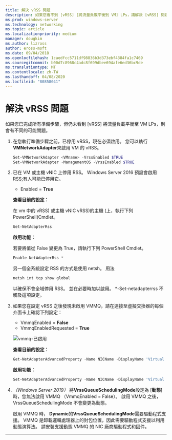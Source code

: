 ```yaml
---
title: 解決 vRSS 問題
description: 如果您看不到 [vRSS] [將流量負載平衡到 VM] LPs，請解決 [vRSS] 問題。
ms.prod: windows-server
ms.technology: networking
ms.topic: article
ms.localizationpriority: medium
manager: dougkim
ms.author: lizross
author: eross-msft
ms.date: 09/04/2018
ms.openlocfilehash: 1caedfcc5711df98836b3d373ebf4384fa1c7469
ms.sourcegitcommit: b00d7c8968c4adc8f699dbee694afe6ed36bc9de
ms.translationtype: MT
ms.contentlocale: zh-TW
ms.lasthandoff: 04/08/2020
ms.locfileid: "80858041"
---
```

# <a name="resolve-vrss-issues"></a>解決 vRSS 問題

如果您已完成所有準備步驟，但仍未看到 [vRSS] 將流量負載平衡至 VM LPs，則會有不同的可能問題。

1. 在您執行準備步驟之前，已停用 vRSS，現在必須啟用。 您可以執行**VMNetworkAdapter**來啟用 VM 的 vRSS。

   ```PowerShell
   Set-VMNetworkAdapter <VMname> -VrssEnabled $TRUE
   Set-VMNetworkAdapter -ManagementOS -VrssEnabled $TRUE
   ```

2. 已在 VM 或主機 vNIC 上停用 RSS。 Windows Server 2016 預設會啟用 RSS;有人可能已停用它。 

   - Enabled = **True**

   **查看目前的設定：** 

   在 vm 中的 vRSS\) 或主機 vNIC vRSS\)的主機 \(上，執行下列 PowerShell\(Cmdlet。

   ```PowerShell
   Get-NetAdapterRss
   ```

   **啟用功能：** 

   若要將值從 False 變更為 True，請執行下列 PowerShell Cmdlet。

   ```PowerShell
   Enable-NetAdapterRss *
   ```
   
   另一個全系統設定 RSS 的方式是使用 netsh。 用法 
   
    ```cmd
   netsh int tcp show global
   ```
   
   以確保不會全域停用 RSS。 並在必要時加以啟用。 *-Set-netadapterrss 不觸及這項設定。

3. 如果您在設定 vRSS 之後發現未啟用 VMMQ，請在連接至虛擬交換器的每個介面卡上確認下列設定：

   - VmmqEnabled = **False**
   - VmmqEnabledRequested = **True**

   ![vmmq-已啟用](../../media/vmmq-enabled.png)

   **查看目前的設定：** 

   ```PowerShell
   Get-NetAdapterAdvancedProperty -Name NICName -DisplayName 'Virtual Switch RSS'
   ```

   **啟用功能：** 

   ```PowerShell
   Set-NetAdapterAdvancedProperty -Name NICName -DisplayName 'Virtual Switch RSS' -DisplayValue Enabled”
   ```
 
4. _（Windows Server 2019）_ 將**VrssQueueSchedulingMode**設定為 [**動態**] 時，您無法啟用 VMMQ （VmmqEnabled = False）。 啟用 VMMQ 之後，VrssQueueSchedulingMode 不會變更為動態。<p>啟用 VMMQ 時， **Dynamic**的**VrssQueueSchedulingMode**需要驅動程式支援。  VMMQ 是卸載邏輯處理器上的封包位置，因此需要驅動程式支援以利用動態演算法。  請安裝支援動態 VMMQ 的 NIC 廠商驅動程式和固件。



---
